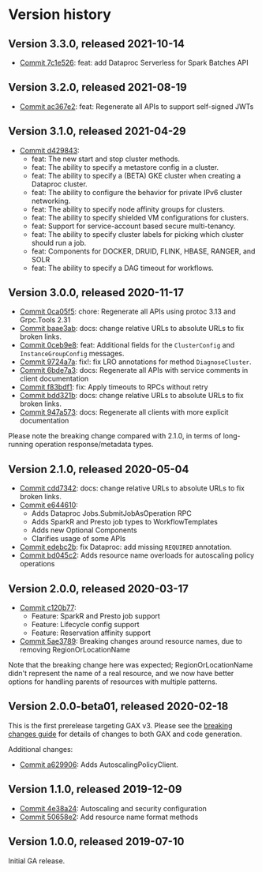 # Version history

## Version 3.3.0, released 2021-10-14

- [Commit 7c1e526](https://github.com/googleapis/google-cloud-dotnet/commit/7c1e526): feat: add Dataproc Serverless for Spark Batches API

## Version 3.2.0, released 2021-08-19

- [Commit ac367e2](https://github.com/googleapis/google-cloud-dotnet/commit/ac367e2): feat: Regenerate all APIs to support self-signed JWTs

## Version 3.1.0, released 2021-04-29

- [Commit d429843](https://github.com/googleapis/google-cloud-dotnet/commit/d429843):
  - feat: The new start and stop cluster methods.
  - feat: The ability to specify a metastore config in a cluster.
  - feat: The ability to specify a (BETA) GKE cluster when creating a Dataproc cluster.
  - feat: The ability to configure the behavior for private IPv6 cluster networking.
  - feat: The ability to specify node affinity groups for clusters.
  - feat: The ability to specify shielded VM configurations for clusters.
  - feat: Support for service-account based secure multi-tenancy.
  - feat: The ability to specify cluster labels for picking which cluster should run a job.
  - feat: Components for DOCKER, DRUID, FLINK, HBASE, RANGER, and SOLR
  - feat: The ability to specify a DAG timeout for workflows.

## Version 3.0.0, released 2020-11-17

- [Commit 0ca05f5](https://github.com/googleapis/google-cloud-dotnet/commit/0ca05f5): chore: Regenerate all APIs using protoc 3.13 and Grpc.Tools 2.31
- [Commit baae3ab](https://github.com/googleapis/google-cloud-dotnet/commit/baae3ab): docs: change relative URLs to absolute URLs to fix broken links.
- [Commit 0ceb9e8](https://github.com/googleapis/google-cloud-dotnet/commit/0ceb9e8): feat: Additional fields for the `ClusterConfig` and `InstanceGroupConfig` messages.
- [Commit 9724a7a](https://github.com/googleapis/google-cloud-dotnet/commit/9724a7a): fix!: fix LRO annotations for method `DiagnoseCluster`.
- [Commit 6bde7a3](https://github.com/googleapis/google-cloud-dotnet/commit/6bde7a3): docs: Regenerate all APIs with service comments in client documentation
- [Commit f83bdf1](https://github.com/googleapis/google-cloud-dotnet/commit/f83bdf1): fix: Apply timeouts to RPCs without retry
- [Commit bdd321b](https://github.com/googleapis/google-cloud-dotnet/commit/bdd321b): docs: change relative URLs to absolute URLs to fix broken links.
- [Commit 947a573](https://github.com/googleapis/google-cloud-dotnet/commit/947a573): docs: Regenerate all clients with more explicit documentation

Please note the breaking change compared with 2.1.0, in terms of long-running operation response/metadata types.

## Version 2.1.0, released 2020-05-04

- [Commit cdd7342](https://github.com/googleapis/google-cloud-dotnet/commit/cdd7342): docs: change relative URLs to absolute URLs to fix broken links.
- [Commit e644610](https://github.com/googleapis/google-cloud-dotnet/commit/e644610):
  - Adds Dataproc Jobs.SubmitJobAsOperation RPC
  - Adds SparkR and Presto job types to WorkflowTemplates
  - Adds new Optional Components
  - Clarifies usage of some APIs 
- [Commit edebc2b](https://github.com/googleapis/google-cloud-dotnet/commit/edebc2b): fix Dataproc: add missing `REQUIRED` annotation.
- [Commit bd045c2](https://github.com/googleapis/google-cloud-dotnet/commit/bd045c2): Adds resource name overloads for autoscaling policy operations

## Version 2.0.0, released 2020-03-17

- [Commit c120b77](https://github.com/googleapis/google-cloud-dotnet/commit/c120b77):
  - Feature: SparkR and Presto job support
  - Feature: Lifecycle config support
  - Feature: Reservation affinity support
- [Commit 5ae3789](https://github.com/googleapis/google-cloud-dotnet/commit/5ae3789): Breaking changes around resource names, due to removing RegionOrLocationName

Note that the breaking change here was expected;
RegionOrLocationName didn't represent the name of a real resource,
and we now have better options for handling parents of resources with multiple patterns.

## Version 2.0.0-beta01, released 2020-02-18

This is the first prerelease targeting GAX v3. Please see the [breaking changes
guide](https://googleapis.github.io/google-cloud-dotnet/docs/guides/breaking-gax2.html)
for details of changes to both GAX and code generation.

Additional changes:

- [Commit a629906](https://github.com/googleapis/google-cloud-dotnet/commit/a629906): Adds AutoscalingPolicyClient.

## Version 1.1.0, released 2019-12-09

- [Commit 4e38a24](https://github.com/googleapis/google-cloud-dotnet/commit/4e38a24): Autoscaling and security configuration
- [Commit 50658e2](https://github.com/googleapis/google-cloud-dotnet/commit/50658e2): Add resource name format methods

## Version 1.0.0, released 2019-07-10

Initial GA release.
